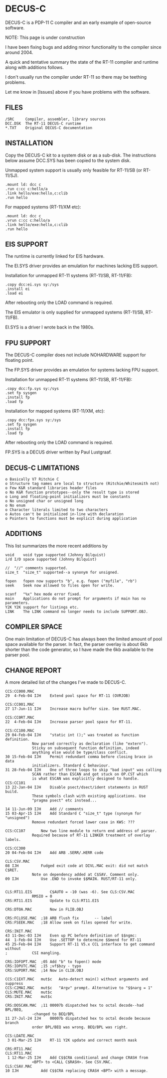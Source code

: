 # DECUS-C
DECUS-C is a PDP-11 C compiler and an early example of open-source software.

NOTE: This page is under construction

I have been fixing bugs and adding minor functionality to the compiler since around 2004.

A quick and tentative summary the state of the RT-11 compiler and runtime along with additions follows.

I don't usually run the compiler under RT-11 so there may be teething problems.

Let me know in [Issues] above if you have problems with the software.


## FILES

```
/SRC	 Compiler, assembler, library sources
DCC.DSK	 The RT-11 DECUS-C runtime
*.TXT	 Original DECUS-C documentation	
```

## INSTALLATION
Copy the DECUS-C kit to a system disk or as a sub-disk. The instructions below assume DCC.SYS has been copied to the system disk.

Unmapped system support is usually only feasible for RT-11/SB (or RT-11/SJ).

	.mount ld: dcc c
	.run c:cc c:hello/a
 	.link hello/exe:hello,c:clib
  	.run hello

For mapped systems (RT-11/XM etc):

	.mount ld: dcc c
	.vrun c:cc c:hello/a
 	.link hello/exe:hello,c:clib
  	.run hello

## EIS SUPPORT
The runtime is currently linked for EIS hardware. 

The EI.SYS driver provides an emulation for machines lacking EIS support.

Installation for unmapped RT-11 systems (RT-11/SB, RT-11/FB):

	.copy dcc:ei.sys sy:/sys
	.install ei	
	.load ei

After rebooting only the LOAD command is required.

The EIS emulator is only supplied for unmapped systems (RT-11/SB, RT-11/FB).

EI.SYS is a driver I wrote back in the 1980s.


## FPU SUPPORT
The DECUS-C compiler does not include NOHARDWARE support for floating point. 

The FP.SYS driver provides an emulation for systems lacking FPU support.

Installation for unmapped RT-11 systems (RT-11/SB, RT-11/FB):

 	.copy dcc:fp.sys sy:/sys
	.set fp sysgen
	.install fp
 	.load fp

Installation for mapped systems (RT-11/XM, etc):

 	.copy dcc:fpx.sys sy:/sys
	.set fp sysgen
	.install fp
 	.load fp

After rebooting only the LOAD command is required.

FP.SYS is a DECUS driver written by Paul Lustgraaf.

## DECUS-C LIMITATIONS

```
o Basically V7 Ritchie C  
o Structure tag names are local to structure (Ritchie/Whitesmith not)  
o Few K&R standard libraries header files  
o No K&R function prototypes--only the result type is stored  
o Long and floating-point initializors must be constants  
o No unsigned char or unsigned long  
o No enum
o Character literals limited to two characters  
o Autos can't be initialized in-line with declaration   
o Pointers to functions must be explicit during application
```

## ADDITIONS
This list summarizes the more recent additions by 

```
void	void type supported (Johnny Bilquist)
i/d	I/D space supported (Johnny Bilquist)

//	"//" comments supported.
size_t	"size_t" supported--a synonym for unsigned.

fopen	fopen now supports "b", e.g. fopen ("myfile", "rb")
seek	Seek now allowed to files open for write.

scanf	"%x" hex mode error fixed.
main	Applications do not prompt for arguments if main has no parameters.
Y2K	Y2K support for listings etc.
LINK	The LINK command no longer needs to include SUPPORT.OBJ.
```

## COMPILER SPACE
One main limitation of DECUS-C has always been the limited amount of pool space available for the parser. In fact, the parser overlay is about 6kb shorter than the code generator, so I have made the 6kb available to the parser pool.


## CHANGE REPORT
A more detailed list of the changes I've made to DECUS-C.

```
CCS:CC000.MAC
29  4-Feb-04 IJH	Extend pool space for RT-11 (OVRJOB)

CCS:CC001.MAC
27 17-Jun-11 IJH	Increase macro buffer size. See RUST.MAC.

CCS:CC0RT.MAC
22  4-Feb-04 IJH	Increase parser pool space for RT-11.

CCS:CC100.MAC
29 04-Feb-04 IJH	"static int ();" was treated as function definition.
			Now parsed correctly as declaration (like "extern").
			Sticky on subsequent function definition, indeed
			anything else would be type/class conflict.
30 15-Feb-04 IJH	Permit redundant comma before closing brace in data
			initializers. Standard C behaviour.
31 28-Feb-04 IJH	One of three loops to skip "bad input" was calling
			SCAN rather than ESCAN and got stuck on OP.CST which
			is what ESCAN was explicitly designed to handle.
CCS:CC101
13 22-Jan-04 IJH	Disable psect/dsect/ident statements in RUST build. 
			These symbols clash with existing applications. Use
			"pragma psect" etc instead...

14 11-Jun-09 IJH	Add // comments
15 03-Apr-15 IJH	Add Standard C "size_t" type (synonym for "unsigned")
			Remove redundant forced lower case in KWS: ???

CCS:CC107		New two line module to return end address of parser.
			Required because of RT-11 LINKER treatment of overlay labels.

CCS:CC300
20 04-Feb-04 IJH	Add ARB .SERR/.HERR code 

CLS:CSV.MAC
08 IJH			Fudged exit code at DIVL.MAC exit: did not match C$RET.
			Note on dependency added at C$SAV. Comment only.
09 IJH			Use .END to invoke $$MAIN. RUST/RT-11 only.


CLS:RT11.EIS		C$AUTO = -10 (was -6). See CLS:CSV.MAC
			RMSIO = 0
CRS:RT11.EIS		Update to CLS:RT11.EIS

CRS:DTOA.MAC		Now in FLIB.OBJ

CRS:FCLOSE.MAC	;18	ARB flush fix		-- label
CRS:FSEEK.MAC	;18	Allow seek on files opened for write.

CRS:INIT.MAC
43 11-Dec-03 IJH	Even up PC before definition of $$ngmc:
44  1-Feb-04 IJH	Use .SETTOP to determine $$mend for RT-11
45 25-Feb-04 IJH	Support RT-11 V5.x CCL interface to get command without
;			CSI mangling.

CRS:IOFOPT.MAC	;05	Add "b" to fopen() mode
CRS:IOPUTC.MAC	;15	;vf$bzy - typo
CRS:SUPORT.MAC	;14	Now in CLIB.OBJ

CCS:C1EXT.MAC	mut$c	Auto-detect main() without arguments and suppress
CCS:C2MAI.MAC	mut$c	"Argv" prompt. Alternative to "$$narg = 1"
CLS:MUTE.MAC	mut$c
CRS:INIT.MAC	mut$c		

CRS:DOSCAN.MAC	;11	00007b dispatched hex to octal decode--had BPL/BEQ,
			-changed to BEQ/BPL
11 27-Jul-24 IJH	00007b dispatched hex to octal decode because branch
			order BPL/BEQ was wrong. BEQ/BPL was right.

CCS:LDATE.MAC
 3 01-Mar-25 IJH	RT-11 Y2K update and correct month mask

CRS:RT11.MAC
CLS:RT11.MAC
 1 12-Mar-25 IJH	Add C$$CRA conditional and change CRASH from 
			<BPT> to <CALL C$RASH>. See CSV.MAC.
CLS:CSAV.MAC
10 IJH			Add C$$CRA replacing CRASH <BPT> with a message.
```
